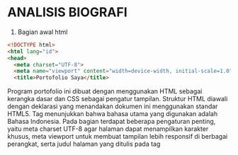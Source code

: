 # ANALISIS BIOGRAFI
1. Bagian awal html
```html
<!DOCTYPE html>
<html lang="id">
<head>
  <meta charset="UTF-8">
  <meta name="viewport" content="width=device-width, initial-scale=1.0">
  <title>Portofolio Saya</title>
```
Program portofolio ini dibuat dengan menggunakan HTML sebagai kerangka dasar dan CSS sebagai pengatur tampilan. Struktur HTML diawali dengan deklarasi <!DOCTYPE html> yang menandakan dokumen ini menggunakan standar HTML5. Tag <html lang="id"> menunjukkan bahwa bahasa utama yang digunakan adalah Bahasa Indonesia. Pada bagian <head> terdapat beberapa pengaturan penting, yaitu meta charset UTF-8 agar halaman dapat menampilkan karakter khusus, meta viewport untuk membuat tampilan lebih responsif di berbagai perangkat, serta judul halaman yang ditulis pada tag <title> dengan teks “Portofolio Saya”.

2. Bagian CSS (Style)
```html
<body {
  font-family: Arial, sans-serif;
  background-color:pink; 
  text-align: center;
  margin: 0;
  padding: 0;
}
```
Mengatur gaya dasar halaman: font Arial, latar belakang pink, teks rata tengah, margin & padding nol.
```html
<header {
  padding: 30px;
  background-color: pink; 
  color: white;
}
```
Bagian header diberi padding, background pink, dan teks berwarna putih.
```html
 <profile-pic {
  width: 150px;
  height: 150px;
  border-radius: 50%;
  object-fit: cover;
  border: 3px solid white;
  box-shadow: 0 4px 8px rgba(0,0,0,0.2);
}
```
Foto profil dibuat lingkaran (border-radius 50%), dengan ukuran tetap 150x150, diberi bingkai putih, dan bayangan agar tampak menonjol.

```Html
<social a {
  display: inline-block;
  margin: 10px;
  padding: 10px 20px;
  border-radius: 20px;
  text-decoration: none;
  font-weight: bold;
  background: white;
  color: #ff4da6;
  border: 2px solid #ff4da6;
  transition: 0.3s;
}
.social a:hover {
  background: #ff4da6;
  color: white;
}
```
Tombol media sosial dibuat oval, dengan warna dasar putih dan border pink. Saat hover (disorot mouse) warnanya berubah menjadi pink dengan teks putih.

```Html
.about-box {
  max-width: 700px;
  margin: 20px auto;
  background: white;
  border: 2px solid pink;
  border-radius: 12px;
  padding: 20px;
  box-shadow: 0 4px 10px rgba(0,0,0,0.1);
  text-align: left;
}
```
Bagian Tentang Saya + Pendidikan ditampilkan dalam kotak putih dengan border pink, sudut melengkung, bayangan lembut, dan posisi di tengah halaman.


```Html
.edu-table {
  width: 100%;
  border-collapse: collapse;
  margin-top: 15px;
}
.edu-table th, .edu-table td {
  border: 1px solid pink;
  padding: 8px;
  text-align: left;
}
.edu-table th {
  background: #ff4da6;
  color: white;
}
.edu-table tr:nth-child(even) {
  background: #ffe6f0;
}
```
Tabel Latar Belakang Pendidikan dibuat penuh lebar, border pink, baris genap diberi warna latar berbeda (striping), header berwarna pink dengan teks putih

3. Bagian Header
```Html
<header>
  <img src="Astri.jpg.jpg" alt="Foto Profil" class="profile-pic">
  <h1>Halo, I'm Astri 🌸</h1>
  <p>💕</p>
</header>
```
Menampilkan foto profil bulat, nama pemilik portofolio, dan ikon hati 💕.
4. Bagian tentang saya
```Html
<section class="about-box">
  <h2>Tentang Saya</h2>
  <div class="bio-info">
    <p><b>Nama:</b> Sulastri</p>
    <p><b>Pendidikan:</b> Mahasiswa Teknik Komputer (Angkatan 2024)</p>
    <p><b>Minat:</b> Teknologi, Desain Web, dan Pengembangan Aplikasi</p>
    <p><b>Hobi:</b> Nonton TikTok</p>
  </div>
  <div class="bio-desc">
      Saya adalah pribadi yang bersemangat dalam mempelajari hal-hal baru di bidang teknologi. 
      Bagi saya, dunia digital adalah ruang tanpa batas untuk berkreasi dan berinovasi. 
      Saya ingin terus mengembangkan keterampilan dalam pemrograman, desain antarmuka, 
      dan membangun aplikasi yang bermanfaat.  
      Harapan saya ke depan adalah menjadi seorang profesional yang bisa menginspirasi 
      dan berkontribusi dalam dunia teknologi. 🌸
    </div>
    ```
Bagian konten utama ditampilkan dalam sebuah kotak dengan class .about-box. Kotak ini memiliki background putih, border pink, sudut membulat, serta bayangan halus sehingga tampil lebih menarik. Di dalamnya terdapat informasi tentang pemilik portofolio, seperti nama, pendidikan, minat, dan hobi. Terdapat pula deskripsi singkat mengenai kepribadian, semangat belajar, serta harapan di masa depan.

5. latar belakang pendididkan
```Html

<h2>Latar Belakang Pendidikan</h2>
    <table class="edu-table">
      <tr>
        <th>Tahun</th>
        <th>Jenjang</th>
        <th>Institusi</th>
      </tr>
      <tr>
        <td>2012 - 2018</td>
        <td>Sekolah Dasar</td>
        <td>SDNK Rante Padang</td>
      </tr>
      <tr>
        <td>2018 - 2021</td>
        <td>SMP</td>
        <td>MTSG Gandeng</td>
      </tr>
      <tr>
        <td>2021 - 2024</td>
        <td>SMK</td>
        <td>SMK Negeri 4 Enrekang</td>
      </tr>
      <tr>
        <td>2024 - Sekarang</td>
        <td>Universitas</td>
        <td> Universitas Negeri Makassar</td>
      </tr>
    </table>
  </section>
  ```
  Riwayat pendidikan ditampilkan dalam bentuk tabel dengan class .edu-table. Tabel ini berisi tiga kolom utama, yaitu tahun, jenjang pendidikan, dan institusi. Tampilan tabel diperindah dengan border berwarna pink, header berwarna pink dengan teks putih, serta pewarnaan bergantian pada baris genap agar mudah dibaca. Informasi yang dimasukkan meliputi pendidikan dari tingkat sekolah dasar hingga universitas, sehingga pembaca dapat melihat perjalanan pendidikan secara jelas dan terstruktur.

  6. Ikuti Akun Sosmed
  ```Html
  <section>
    <h2>Ikuti Saya</h2>
   <div class="social"> 
    <a href="https://www.instagram.com/zastri_naji?igsh=OW81YWI0cGthYjcy"target="_blank">Instagram</a> 
    <a href="https://www.tiktok.com/@zastri.naji?_t=ZS-8zYcOpOJEDY&_r=1" target="_blank">TikTok</a> <a href="https://wa.me/6285249538797" target="_blank">WhatsApp</a>
    <a href="https://github.com/Astriii123" target="_blank">Github</a> 
    </div>
     </section>
     ```
     Pada bagian Ikuti Saya, ditampilkan beberapa tautan ke media sosial pemilik portofolio, seperti Instagram, TikTok, WhatsApp, dan GitHub. Tautan tersebut ditampilkan dalam bentuk tombol oval dengan warna dasar putih, teks pink, serta border berwarna pink. Efek hover digunakan sehingga ketika kursor diarahkan ke tombol, warnanya berubah menjadi pink dengan teks putih. Hal ini memberikan kesan interaktif dan menarik perhatian pengguna untuk mengunjungi akun media sosial pemilik portofolio.

     7. footrer
     ```Html
    <footer>
    <p>© 2025 Portofolio Astri</p>
    </footer>
    ```
     Bagian terakhir dari program adalah footer yang berisi teks “© 2025 Portofolio Astri”.






    
